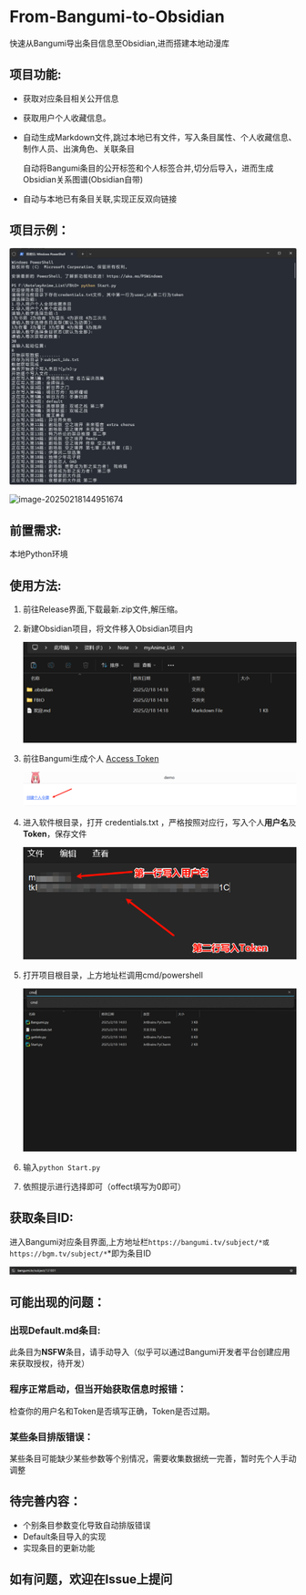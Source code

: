 # From-Bangumi-to-Obsidian
快速从Bangumi导出条目信息至Obsidian,进而搭建本地动漫库

## 项目功能:

- 获取对应条目相关公开信息

- 获取用户个人收藏信息。

- 自动生成Markdown文件,跳过本地已有文件，写入条目属性、个人收藏信息、制作人员、出演角色、关联条目

  自动将Bangumi条目的公开标签和个人标签合并,切分后导入，进而生成Obsidian关系图谱(Obsidian自带)

- 自动与本地已有条目关联,实现正反双向链接

## 项目示例：

![image-20250218145038307](images/脚本示例.png)

![image-20250218144951674](images/markdown示例.png)



## 前置需求:

本地Python环境

## 使用方法:

1. 前往Release界面,下载最新.zip文件,解压缩。

2. 新建Obsidian项目，将文件移入Obsidian项目内

   ![image-20250218141943278](images/image-20250218141943278.png)

3. 前往Bangumi生成个人 [Access Token](https://next.bgm.tv/demo/access-token)

   ![image-20250218135247532](images/image-20250218135247532.png)

4. 进入软件根目录，打开 credentials.txt ，严格按照对应行，写入个人**用户名**及**Token**，保存文件

   ![image-20250218135912584](images/image-20250218135912584.png)

5. 打开项目根目录，上方地址栏调用cmd/powershell

   ![image-20250218142059449](images/image-20250218142059449.png)

6. 输入`python Start.py`

7. 依照提示进行选择即可（offect填写为0即可）

## 获取条目ID:

进入Bangumi对应条目界面,上方地址栏`https://bangumi.tv/subject/*或https://bgm.tv/subject/*`*即为条目ID

![image-20250218021011869](images/image-20250218021011869.png)

## 可能出现的问题：

### 出现Default.md条目:

此条目为**NSFW**条目，请手动导入（似乎可以通过Bangumi开发者平台创建应用来获取授权，待开发）

### 程序正常启动，但当开始获取信息时报错：

检查你的用户名和Token是否填写正确，Token是否过期。

### 某些条目排版错误：

某些条目可能缺少某些参数等个别情况，需要收集数据统一完善，暂时先个人手动调整

## 待完善内容：

- 个别条目参数变化导致自动排版错误
- Default条目导入的实现
- 实现条目的更新功能

## 如有问题，欢迎在Issue上提问
